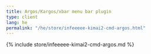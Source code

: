 ```yaml
---
title: Argos/Kargos/xbar menu bar plugin
type: client
lang: he
permalink: "/he/store/infeeeee-kimai2-cmd-argos.html"
---
```


{% include store/infeeeee-kimai2-cmd-argos.md %}
